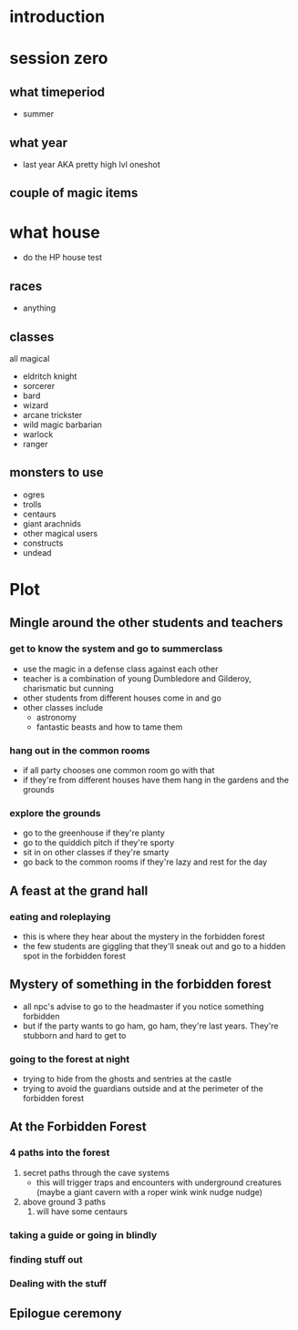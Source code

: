 # introduction
# session zero
## what timeperiod
- summer
## what year
- last year AKA pretty high lvl oneshot
## couple of magic items
# what house
- do the HP house test
## races
- anything
## classes
all magical
- eldritch knight
- sorcerer
- bard
- wizard
- arcane trickster
- wild magic barbarian
- warlock
- ranger
## monsters to use
- ogres
- trolls
- centaurs
- giant arachnids
- other magical users
- constructs
- undead
# Plot
## Mingle around the other students and teachers
### get to know the system and go to summerclass
- use the magic in a defense class against each other 
- teacher is a combination of young Dumbledore and Gilderoy, charismatic but cunning
- other students from different houses come in and go
- other classes include
	- astronomy
 	- fantastic beasts and how to tame them
### hang out in the common rooms
- if all party chooses one common room go with that
- if they're from different houses have them hang in the gardens and the grounds
### explore the grounds
- go to the greenhouse if they're planty
- go to the quiddich pitch if they're sporty
- sit in on other classes if they're smarty
- go back to the common rooms if they're lazy and rest for the day
## A feast at the grand hall
### eating and roleplaying
- this is where they hear about the mystery in the forbidden forest
- the few students are giggling that they'll sneak out and go to a hidden spot in the forbidden forest
## Mystery of something in the forbidden forest
- all npc's advise to go to the headmaster if you notice something forbidden
- but if the party wants to go ham, go ham, they're last years. They're stubborn and hard to get to
### going to the forest at night
- trying to hide from the ghosts and sentries at the castle
- trying to avoid the guardians outside and at the perimeter of the forbidden forest
## At the Forbidden Forest
### 4 paths into the forest
1. secret paths through the cave systems
	- this will trigger traps and encounters with underground creatures (maybe a giant cavern with a roper wink wink nudge nudge)
2. above ground 3 paths
	1. will have some centaurs 
### taking a guide or going in blindly
### finding stuff out
### Dealing with the stuff
## Epilogue ceremony
